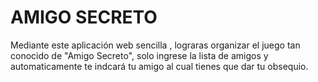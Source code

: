 <h1>AMIGO SECRETO</h1>
Mediante este aplicación web sencilla , lograras organizar el juego tan conocido de "Amigo Secreto",  solo ingrese la lista de amigos y automaticamente te indcará tu amigo al cual tienes que dar tu obsequio.
